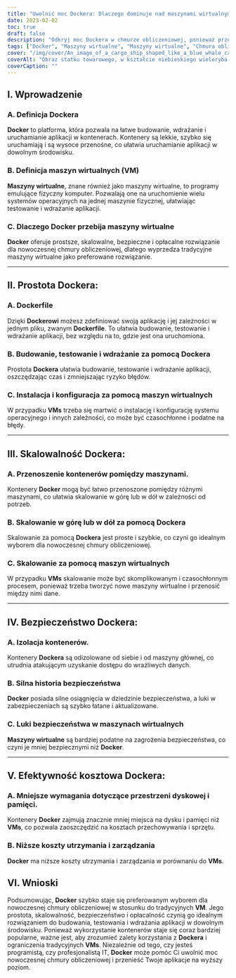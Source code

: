 ```yaml
---
title: "Uwolnić moc Dockera: Dlaczego dominuje nad maszynami wirtualnymi w nowoczesnej chmurze obliczeniowej"
date: 2023-02-02
toc: true
draft: false
description: "Odkryj moc Dockera w chmurze obliczeniowej, ponieważ przewyższa on maszyny wirtualne swoją prostotą, skalowalnością, bezpieczeństwem i opłacalnością, w tym artykule."
tags: ["Docker", "Maszyny wirtualne", "Maszyny wirtualne", "Chmura obliczeniowa", "Pojemniki", "Simplicity", "Skalowalność", "Bezpieczeństwo", "Efektywność kosztowa", "Dockerfile", "Budowanie, testowanie i wdrażanie", "Izolacja", "Historia bezpieczeństwa", "Porównanie kosztów", "Artykuł informacyjny"]
cover: "/img/cover/An_image_of_a_cargo_ship_shaped_like_a_blue_whale_carrying.png"
coverAlt: "Obraz statku towarowego, w kształcie niebieskiego wieloryba, przewożącego wiele kontenerów Docker"
coverCaption: ""
---
```


## I. Wprowadzenie
### A. Definicja Dockera
**Docker** to platforma, która pozwala na łatwe budowanie, wdrażanie i uruchamianie aplikacji w kontenerach. Kontenery są lekkie, szybko się uruchamiają i są wysoce przenośne, co ułatwia uruchamianie aplikacji w dowolnym środowisku.

### B. Definicja maszyn wirtualnych (VM)
**Maszyny wirtualne**, znane również jako maszyny wirtualne, to programy emulujące fizyczny komputer. Pozwalają one na uruchomienie wielu systemów operacyjnych na jednej maszynie fizycznej, ułatwiając testowanie i wdrażanie aplikacji.

### C. Dlaczego Docker przebija maszyny wirtualne
**Docker** oferuje prostsze, skalowalne, bezpieczne i opłacalne rozwiązanie dla nowoczesnej chmury obliczeniowej, dlatego wyprzedza tradycyjne maszyny wirtualne jako preferowane rozwiązanie.

______

## II. Prostota Dockera:
### A. Dockerfile
Dzięki **Dockerowi** możesz zdefiniować swoją aplikację i jej zależności w jednym pliku, zwanym **Dockerfile**. To ułatwia budowanie, testowanie i wdrażanie aplikacji, bez względu na to, gdzie jest ona uruchomiona.

### B. Budowanie, testowanie i wdrażanie za pomocą Dockera
Prostota **Dockera** ułatwia budowanie, testowanie i wdrażanie aplikacji, oszczędzając czas i zmniejszając ryzyko błędów.

### C. Instalacja i konfiguracja za pomocą maszyn wirtualnych
W przypadku **VMs** trzeba się martwić o instalację i konfigurację systemu operacyjnego i innych zależności, co może być czasochłonne i podatne na błędy.

______

## III. Skalowalność Dockera:
### A. Przenoszenie kontenerów pomiędzy maszynami.
Kontenery **Docker** mogą być łatwo przenoszone pomiędzy różnymi maszynami, co ułatwia skalowanie w górę lub w dół w zależności od potrzeb.

### B. Skalowanie w górę lub w dół za pomocą Dockera
Skalowanie za pomocą **Dockera** jest proste i szybkie, co czyni go idealnym wyborem dla nowoczesnej chmury obliczeniowej.

### C. Skalowanie za pomocą maszyn wirtualnych
W przypadku **VMs** skalowanie może być skomplikowanym i czasochłonnym procesem, ponieważ trzeba tworzyć nowe maszyny wirtualne i przenosić między nimi dane.

______

## IV. Bezpieczeństwo Dockera:
### A. Izolacja kontenerów.
Kontenery **Dockera** są odizolowane od siebie i od maszyny głównej, co utrudnia atakującym uzyskanie dostępu do wrażliwych danych.

### B. Silna historia bezpieczeństwa
**Docker** posiada silne osiągnięcia w dziedzinie bezpieczeństwa, a luki w zabezpieczeniach są szybko łatane i aktualizowane.

### C. Luki bezpieczeństwa w maszynach wirtualnych
**Maszyny wirtualne** są bardziej podatne na zagrożenia bezpieczeństwa, co czyni je mniej bezpiecznymi niż **Docker**.

______

## V. Efektywność kosztowa Dockera:
### A. Mniejsze wymagania dotyczące przestrzeni dyskowej i pamięci.
Kontenery **Docker** zajmują znacznie mniej miejsca na dysku i pamięci niż **VMs**, co pozwala zaoszczędzić na kosztach przechowywania i sprzętu.

### B. Niższe koszty utrzymania i zarządzania
**Docker** ma niższe koszty utrzymania i zarządzania w porównaniu do **VMs**.


## VI. Wnioski

Podsumowując, **Docker** szybko staje się preferowanym wyborem dla nowoczesnej chmury obliczeniowej w stosunku do tradycyjnych **VM**. Jego prostota, skalowalność, bezpieczeństwo i opłacalność czynią go idealnym rozwiązaniem do budowania, testowania i wdrażania aplikacji w dowolnym środowisku. Ponieważ wykorzystanie kontenerów staje się coraz bardziej popularne, ważne jest, aby zrozumieć zalety korzystania z **Dockera** i ograniczenia tradycyjnych **VMs**. Niezależnie od tego, czy jesteś programistą, czy profesjonalistą IT, **Docker** może pomóc Ci uwolnić moc nowoczesnej chmury obliczeniowej i przenieść Twoje aplikacje na wyższy poziom.
